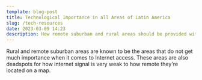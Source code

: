```yaml
---
template: blog-post
title: Technological Importance in all Areas of Latin America
slug: /tech-resources
date: 2023-03-09 14:23
description: How remote suburban and rural areas should be provided with Internet access
---
```

R﻿ural and remote suburban areas are known to be the areas that do not get much importance when it comes to Internet access. These areas are also deadspots for how internet signal is very weak to how remote they're located on a map.